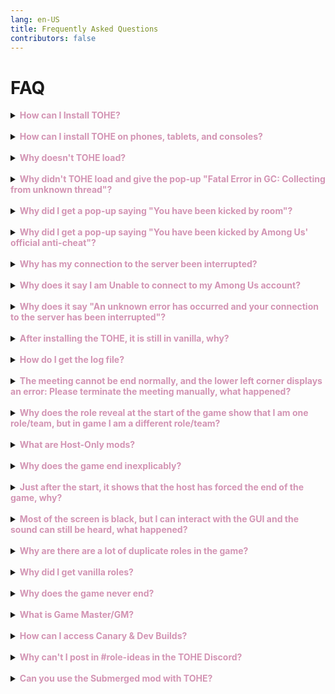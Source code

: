 ```yaml
---
lang: en-US
title: Frequently Asked Questions
contributors: false
---
```


# FAQ

<details>
<summary><b><font color=#d395b4>How can I Install TOHE?</font></b></summary>

Visit the [Install](/Install.html) page! This guides you through installing TOHE on etiher Steam or Epic, and also shows you how to install Dev & Canary Builds.
</details>
<br>
<details>
<summary><b><font color=#d395b4>How can I install TOHE on phones, tablets, and consoles?</font></b></summary>

You can only install mods on PC/Computer. You must have the Steam, Epic, or Itch versions of Among Us to download mods. If you have no PC/Computer, you don’t need to worry as, even if you don't have/can't get the mod, you can still join Host-Only mods (such as TOHE, TOH, PL, etc) as long as you have Among Us on any device! You can find the lobbies of these mods to join and play as long as you are on the right game version.
</details>
<br>
<details>
<summary><b><font color=#d395b4>Why doesn't TOHE load?</font></b></summary>

Make sure you are on the latest version. The latest on our GitHub (TOHE v1.6.0) doesn't work by itself anymore. Among Us has updated a lot of things which makes TOHE broken. If you wish to play TOHE again, download the latest canary build in the #canary-builds channel. For help with doing that, read the [Install](/Install.html) page. (This Question is only here until `v2.0.0 Stable` is released)
</details>
<br>
<details>
<summary><b><font color=#d395b4>Why didn't TOHE load and give the pop-up "Fatal Error in GC: Collecting from unknown thread"?</font></b></summary>

This can randomly happen due to errors in the code. Re-installing TOHE + Re-pasting your Vanilla Among Us files will allow you to play again. If this happens constantly, please be patient as Developers are aware of this error. PS: Make sure you copy important files before re-installing (such as files in your Language folder, TOHE-Data folder, etc).
</details>
<br>
<details>
<summary><b><font color=#d395b4>Why did I get a pop-up saying "You have been kicked by room"?</font></b></summary>

This issue may occur because the room prohibits sending certain messages, such as saying "start" or other variants such as "begin". Some other causes could be that you weren't logged in, used banned words, had a banned nickname, have been banned before, or you could just be on a blacklisted device, (Check [System Settings](/options/Settings/System.html)). It may also be caused by EAC anti-cheat. If none of the above is true, then you were probably just kicked out manually by the host, or got vote-kicked by other players. Another reason you may get kicked is just connection issues.
</details>
<br>
<details>
<summary><b><font color=#d395b4>Why did I get a pop-up saying "You have been kicked by Among Us' official anti-cheat"?</font></b></summary>

The official Among Us anti-cheat system often treats mods as cheats and may kick you out of the game. This situation is unavoidable, and all Host-Only mods have this problem. If you still want to enter a lobby to play, you can only contact the host to reopen the lobby.
</details>
<br>
<details>
<summary><b><font color=#d395b4>Why has my connection to the server been interrupted?</font></b></summary>

If you find that other people can play normally, there are two possibilities:

1. Among Us official servers are overloaded, this situation cannot be avoided.

2. It's time for you to replace the accelerator. If a large number of players are reporting this problem, it is because of a bug in the mod, please wait patiently for the fix and update.
</details>
<br>
<details>
<summary><b><font color=#d395b4>Why does it say I am Unable to connect to my Among Us account?</font></b></summary>

There are a few possiblities such as having bad network strength, changing your VPN/VPN instability may also cause this problem. Some solutions are to restart the game, restart the VPN, restarting your router, or restarting the computer entirely.
</details>
<br>
<details>
<summary><b><font color=#d395b4>Why does it say "An unknown error has occurred and your connection to the server has been interrupted"?</font></b></summary>

Unfortunately, this is a disconnection caused by a mod error or server error. If possible, please send the log to dev to solve the problem as soon as possible. Of course, this does not rule out your network reasons.
</details>
<br>
<details>
<summary><b><font color=#d395b4>After installing the TOHE, it is still in vanilla, why?</font></b></summary>

1. This may be caused by your antivirus software identifying the mod as a virus and automatically deleting it. Please try to close the antivirus software and reinstall it.

2. Please make sure that your game path does not contain any non-English, any characters other than English and numbers in the path may cause the mod to fail to load.
</details>
<br>
<details>
<summary><b><font color=#d395b4>How do I get the log file?</font></b></summary>

You have three methods to get log files:

1. Press <kbd>Ctrl</kbd> + <kbd>F1</kbd> in the game, then you can find the log file on your desktop, the file name starts with `TOHE...`.

2. Send the message "/dump" in the game, then you can find the log file on your desktop, the file name starts with `TOHE...`.

3. Please find your Among Us game directory, enter the `Among Us/BepInEx` folder, and then you will see a file called `LogOutput.log`, this is the log file.
</details>
<br>
<details>
<summary><b><font color=#d395b4>The meeting cannot be end normally, and the lower left corner displays an error: Please terminate the meeting manually, what happened?</font></b></summary>

This is due to some bugs in the meeting billing that prevent the meeting from ending normally. Please press <kbd>Shift</kbd> + <kbd>M</kbd> + <kbd>Enter</kbd> to end the meeting forcefully. If possible, please send the log file to the devs so that they can solve the problem as soon as possible.
</details>
<br>
<details>
<summary><b><font color=#d395b4>Why does the role reveal at the start of the game show that I am one role/team, but in game I am a different role/team?</font></b></summary>

In order to be compatible with vanilla, Host-only mods have to give you a Impostor base so that you can have the kill button. (Or for some roles, such as Crewpostor, you are an Impostor but your base is Engineer so that you can do Tasks to kill.) So for players who don't have the mod installed, you will see that you are an Impostor with no teammates. The initial team you are on is your role base. Please look at the bottom of your screen on the Role Reveal screen, or above your name in game to see what your actual role/team is.
</details>
<br>
<details>
<summary><b><font color=#d395b4>What are Host-Only mods?</font></b></summary>

Host-Only mods are mods that are compatible with vanilla clients, meaning it only needs to be installed by the host and other players can still play without installing the mod.
</details>
<br>
<details>
<summary><b><font color=#d395b4>Why does the game end inexplicably?</font></b></summary>

The game will end suddenly if there are an equal amount of Impostors alive to Non-Killing players (and the victory condition of a Neutral isn't met), the victory conditions of a Neutral is met, or the Crew is done all of their tasks. Some other possibilities may include:

1. You have turned on the "Ghost ignores tasks" option and all alive players are finished tasks.

2. You have made the punishment of the "Voting Mode" option to be Suicide, which could have killing all players, leaving Impostors or Neutrals alive to take the win.

3. The host or a certain player made a fatal error, and the mod forcibly ended the game to prevent the game from being frozen.

4. None of these, make a `#bug-report` (Include Logs from /dump!)
</details>
<br>
<details>
<summary><b><font color=#d395b4>Just after the start, it shows that the host has forced the end of the game, why?</font></b></summary>

It's a protection mechanism, just ignore it and keep playing. The reason this occurs is because, there is a bug with Host-Only mods that fails to assign roles. When the bug occurs in the original Town of Host, the host will not be able to see the start button, and other players will be loaded with an infinite black screen. In this case, everyone can only exit the game. In Town of Host: Enhanced, in order to avoid this situation, it will automatically detect whether other players are stuck in loading, and if detected, the game will be automatically terminated to prevent everyone from being stuck.
</details>
<br>
<details>
<summary><b><font color=#d395b4>Most of the screen is black, but I can interact with the GUI and the sound can still be heard, what happened?</font></b></summary>

This is caused by the failure of the client to assign roles, and it is also one of the unavoidable problems of Host-Only mods. Unfortunately, when this happens, you have to quit the game or just wait until the game ends.
</details>
<br>
<details>
<summary><b><font color=#d395b4>Why are there are a lot of duplicate roles in the game?</font></b></summary>

This most likely isn't a bug, please make sure the duplicated role has a Maximum of 1 rather than 2-15.
</details>
<br>
<details>
<summary><b><font color=#d395b4>Why did I get vanilla roles?</font></b></summary>

There are a few posibilities

1. You might need to turn on the "Disable vanilla roles" option.

2. You may need to enable more roles or allow more players to be the same role.

3. You may come accross this message: "There are incompatible roles in your role list, you may experience vanilla roles", which means you have a certain role & it's addon form enabled, (You can find info on what roles/addons are incompatible on these pages: [Crewmate](/options/Crewmates/Vanilla/Crewmate.html) | [Engineer](/options/Crewmates/Vanilla/Engineer.html) | [Scientist](/options/Crewmates/Vanilla/Scientist.html)) (This should not occur anymore as of 1.2.1 Dev 3)

4. Eraser might've erased your role, resetting you to your base role (Impostor/Shapeshifter/Crewmate/Engineer/Scientist are all Base Roles (Base Role =/= Team/Role))

5. You may have killed a player with the [OIIAI](/options/Addons/Mixed/OIIAI.html) Add-on. This is normal in this case, as OIIAI resets their killers role to their base role. (Refer Above) 
</details>
<br>
<details>
<summary><b><font color=#d395b4>Why does the game never end?</font></b></summary>

There are a few possibilities,

1. You have enabled "No Game End" in settings. Please turn it off to play normally.

2. If there is equal amount of Crewmates to Impostors, a Crewmate may have the Scizophrenic addon (count as 2 people)

3. If Cultist is enabled, you might have "Charmed players count as" set to Cultist. You need to have it set to Nothing (They will not count as an Alive player) or Original Team (They will count as their Original Team), as setting it to Cultist means that Charmed players are counted as another alive Cultist. (they wont have recruiting powers like Cultist but game will treat them like they are Cultist.)

4. Nobody has met their victory condition. (This may be obvious but, Impostors haven't killed everyone, Crewmates haven't finished all tasks/exiled all evil roles, etc)

5. None of these, make a `#bug-report` (Include Logs from /dump!)
</details>
<br>
<details>
<summary><b><font color=#d395b4>What is Game Master/GM?</font></b></summary>

The Game Master is an observer role.<br>
Their presence has no effect on the game, and all players know who the Game Master is. The Game Master role will be assigned to the host, who will automatically become a ghost at the start of the game.<br>
(Note: You can enable this in the Settings Gear. If you want to play normally, disable in again in the Settings Gear)
</details>
<br>
<details>
<summary><b><font color=#d395b4>How can I access Canary & Dev Builds?</font></b></summary>

1. Anybody can get Canary Access by visiting `#canary-builds` in the TOHE Discord.

2. Become a Contributor, Tester, or Sponsor (Insider+) for Dev Access.<br>
Read near the bottom of the [Install](/Install.html) page.
</details>
<br>
<details>
<summary><b><font color=#d395b4>Why can't I post in #role-ideas in the TOHE Discord?</font></b></summary>

Role Ideas are currently locked to Sponsors + Contributors. This is so that the Developers/Contributors of TOHE can catch up on role ideas. The channel will open back up at a later date, but there's not a specific time.
</details>
<br>
<details>
<summary><b><font color=#d395b4>Can you use the Submerged mod with TOHE?</font></b></summary>

While this is technically possible, we don't recommend it as Submerged still requires all players to have it installed to play. If you do want to attempt this, we can say that the host would need Town of Host: Enhanced (TOHE) installed (as it's intended for only the host to install), as well as having Submerged installed. All of the people in your lobby could join normally but they would need the Submerged mod installed. (This applies to any custom Among Us map, Submerged is used in the example however, as it's one of the most popular)
</details>